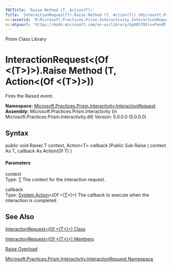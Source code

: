 ```yaml
---
TOCTitle: 'Raise Method (T, Action(T))'
Title: 'InteractionRequest(T).Raise Method (T, Action(T)) (Microsoft.Practices.Prism.Interactivity.InteractionRequest)'
ms:assetid: 'M:Microsoft.Practices.Prism.Interactivity.InteractionRequest.InteractionRequest\`1.Raise(\`0,System.Action{\`0})'
ms:mtpsurl: 'https://msdn.microsoft.com/en-us/library/Gg405795(v=PandP.50)'
---
```


Prism Class Library

InteractionRequest&lt;(Of &lt;(T&gt;)&gt;).Raise Method (T, Action&lt;(Of &lt;(T&gt;)&gt;))
===============================================================================================

Fires the Raised event.

**Namespace:** [Microsoft.Practices.Prism.Interactivity.InteractionRequest](https://msdn.microsoft.com/n:microsoft.practices.prism.interactivity.interactionrequest)
**Assembly:** Microsoft.Practices.Prism.Interactivity (in Microsoft.Practices.Prism.Interactivity.dll) Version: 5.0.0.0 (5.0.0.0)

## Syntax


<span id="syntaxToggle"></span>public void Raise( T context, Action&lt;T&gt; callback )Public Sub Raise ( context As T, callback As Action(Of T) )
#### Parameters

context  
Type: [T](https://msdn.microsoft.com/t:microsoft.practices.prism.interactivity.interactionrequest.interactionrequest%601)
The context for the interaction request.

callback  
Type: [System.Action](http://msdn2.microsoft.com/en-us/library/018hxwa8)&lt;(Of &lt;([T](https://msdn.microsoft.com/t:microsoft.practices.prism.interactivity.interactionrequest.interactionrequest%601)&gt;)&gt;)
The callback to execute when the interaction is completed.

See Also
--------


[InteractionRequest&lt;(Of &lt;(T&gt;)&gt;) Class](https://msdn.microsoft.com/t:microsoft.practices.prism.interactivity.interactionrequest.interactionrequest%601)

[InteractionRequest&lt;(Of &lt;(T&gt;)&gt;) Members](https://msdn.microsoft.com/allmembers.t:microsoft.practices.prism.interactivity.interactionrequest.interactionrequest%601)

[Raise Overload](https://msdn.microsoft.com/overload:microsoft.practices.prism.interactivity.interactionrequest.interactionrequest%601.raise)

[Microsoft.Practices.Prism.Interactivity.InteractionRequest Namespace](https://msdn.microsoft.com/n:microsoft.practices.prism.interactivity.interactionrequest)
